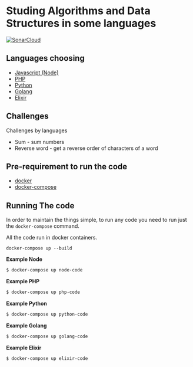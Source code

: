 # Studing Algorithms and Data Structures in some languages

[![SonarCloud](https://sonarcloud.io/images/project_badges/sonarcloud-white.svg)](https://sonarcloud.io/summary/new_code?id=lleitep3_poliglot-playground)

## Languages choosing

- [Javascript (Node)](https://nodejs.org/)
- [PHP](https://www.php.net/)
- [Python](https://www.python.org/)
- [Golang](https://go.dev/)
- [Elixir](https://elixir-lang.org/)


## Challenges
Challenges by languages

  - Sum - sum numbers
  - Reverse word - get a reverse order of characters of a word

## Pre-requirement to run the code

- [docker](https://www.docker.com/)
- [docker-compose](https://docs.docker.com/compose/)

## Running The code

In order to maintain the things simple, to run any code you need to run just the `docker-compose` command.

All the code run in docker containers.

`docker-compose up --build`

**Example Node**

```bash
$ docker-compose up node-code
```

**Example PHP**

```bash
$ docker-compose up php-code
```

**Example Python**

```bash
$ docker-compose up python-code
```

**Example Golang**

```bash
$ docker-compose up golang-code
```

**Example Elixir**

```bash
$ docker-compose up elixir-code
```
